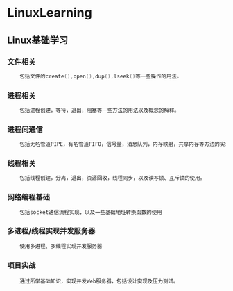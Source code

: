 # LinuxLearning
## **Linux基础学习**

### 文件相关

```c++
	包括文件的create(),open(),dup(),lseek()等一些操作的用法。
```



### 进程相关

```c++
	包括进程创建，等待，退出，阻塞等一些方法的用法以及概念的解释。
```



### 进程间通信

```c++
	包括无名管道PIPE，有名管道FIFO，信号量，消息队列，内存映射，共享内存等方法的实现。
```



### 线程相关

```c++
	包括线程创建，分离，退出，资源回收，线程同步，以及读写锁、互斥锁的使用。
```



### 网络编程基础

```C++
	包括socket通信流程实现，以及一些基础地址转换函数的使用
```



### 多进程/线程实现并发服务器

```C++
	使用多进程、多线程实现并发服务器
```



### 项目实战

```
	通过所学基础知识，实现并发Web服务器，包括设计实现及压力测试。
```

